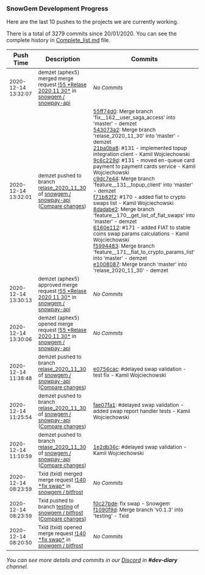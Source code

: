 
### SnowGem Development Progress

Here are the last 10 pushes to the projects we are currently working.

There is a total of 3279 commits since 20/01/2020. You can see the complete history in
 [Complete_list.md](Complete_list.md) file.

| Push Time | Description | Commits |
| --- | --- | --- |
| <sub>2020-12-14 13:32:07</sub> | <sub>demzet (aphex5) merged merge request [\!55 \*Relase 2020 11 30\*](https://gitlab.com/snowgem/snowpay-api/-/merge_requests/55) in [snowgem / snowpay\-api](https://gitlab.com/snowgem/snowpay-api)</sub> | <sub>_No Commits_</sub> |
| <sub>2020-12-14 13:32:01</sub> | <sub>demzet pushed to branch [relase\_2020\_11\_30](https://gitlab.com/snowgem/snowpay-api/commits/relase_2020_11_30) of [snowgem / snowpay\-api](https://gitlab.com/snowgem/snowpay-api) ([Compare changes](https://gitlab.com/snowgem/snowpay-api/compare/e0756cac58c327ba5cac2f1fbcafbed0d0c9264f...e1008087365e476f25495748fa669bb78541c688))</sub> | <sub>[55ff74d0](https://gitlab.com/snowgem/snowpay-api/-/commit/55ff74d0c1acf564e517529e0421da69750ac777): Merge branch 'fix__162__user_saga_access' into 'master' - demzet<br>[543073a2](https://gitlab.com/snowgem/snowpay-api/-/commit/543073a2846519b9fbb833bee8dd6e12624cfcb4): Merge branch 'relase_2020_11_30' into 'master' - demzet<br>[21ba0ba8](https://gitlab.com/snowgem/snowpay-api/-/commit/21ba0ba8907db8670b95488b451668a504d7df9e): #131 - implemented topup integration client - Kamil Wojciechowski<br>[9c6c229d](https://gitlab.com/snowgem/snowpay-api/-/commit/9c6c229d5c3b049bdd39f73a2f4ededf00c2edf1): #131 - moved en-queue card payment to payment cards service - Kamil Wojciechowski<br>[c9dc7e44](https://gitlab.com/snowgem/snowpay-api/-/commit/c9dc7e44e5215e33bd5205296ab1f0d1bbc5100f): Merge branch 'feature__131__topup_client' into 'master' - demzet<br>[f71b82f2](https://gitlab.com/snowgem/snowpay-api/-/commit/f71b82f2abf5c079333d50a5a12aca60e4a146d5): #170 - added fiat to crypto swaps list - Kamil Wojciechowski<br>[8dadabe2](https://gitlab.com/snowgem/snowpay-api/-/commit/8dadabe246c4158d39a64d21f0d51dbc536d2cbf): Merge branch 'feature__170__get_list_of_fiat_swaps' into 'master' - demzet<br>[6160e112](https://gitlab.com/snowgem/snowpay-api/-/commit/6160e11239f1b8a4941538c6cb86e963c93b99ba): #171 - added FIAT to stable coins swap params calculations - Kamil Wojciechowski<br>[f5994483](https://gitlab.com/snowgem/snowpay-api/-/commit/f59944834ef29160123671e2cf1c21a21d895339): Merge branch 'feature__171__fiat_to_crypto_params_list' into 'master' - demzet<br>[e1008087](https://gitlab.com/snowgem/snowpay-api/-/commit/e1008087365e476f25495748fa669bb78541c688): Merge branch 'master' into 'relase_2020_11_30' - demzet</sub> |
| <sub>2020-12-14 13:30:13</sub> | <sub>demzet (aphex5) approved merge request [\!55 \*Relase 2020 11 30\*](https://gitlab.com/snowgem/snowpay-api/-/merge_requests/55) in [snowgem / snowpay\-api](https://gitlab.com/snowgem/snowpay-api)</sub> | <sub>_No Commits_</sub> |
| <sub>2020-12-14 13:30:06</sub> | <sub>demzet (aphex5) opened merge request [\!55 \*Relase 2020 11 30\*](https://gitlab.com/snowgem/snowpay-api/-/merge_requests/55) in [snowgem / snowpay\-api](https://gitlab.com/snowgem/snowpay-api)</sub> | <sub>_No Commits_</sub> |
| <sub>2020-12-14 11:38:48</sub> | <sub>demzet pushed to branch [relase\_2020\_11\_30](https://gitlab.com/snowgem/snowpay-api/commits/relase_2020_11_30) of [snowgem / snowpay\-api](https://gitlab.com/snowgem/snowpay-api) ([Compare changes](https://gitlab.com/snowgem/snowpay-api/compare/fae07fa126eb86c27d0818f3007ccbbb097f89f6...e0756cac58c327ba5cac2f1fbcafbed0d0c9264f))</sub> | <sub>[e0756cac](https://gitlab.com/snowgem/snowpay-api/-/commit/e0756cac58c327ba5cac2f1fbcafbed0d0c9264f): #delayed swap validation - test fix - Kamil Wojciechowski</sub> |
| <sub>2020-12-14 11:25:54</sub> | <sub>demzet pushed to branch [relase\_2020\_11\_30](https://gitlab.com/snowgem/snowpay-api/commits/relase_2020_11_30) of [snowgem / snowpay\-api](https://gitlab.com/snowgem/snowpay-api) ([Compare changes](https://gitlab.com/snowgem/snowpay-api/compare/1e2db36cbc2a735d3c6bb9d46548d435f5350c97...fae07fa126eb86c27d0818f3007ccbbb097f89f6))</sub> | <sub>[fae07fa1](https://gitlab.com/snowgem/snowpay-api/-/commit/fae07fa126eb86c27d0818f3007ccbbb097f89f6): #delayed swap validation - added swap report handler tests - Kamil Wojciechowski</sub> |
| <sub>2020-12-14 11:10:59</sub> | <sub>demzet pushed to branch [relase\_2020\_11\_30](https://gitlab.com/snowgem/snowpay-api/commits/relase_2020_11_30) of [snowgem / snowpay\-api](https://gitlab.com/snowgem/snowpay-api) ([Compare changes](https://gitlab.com/snowgem/snowpay-api/compare/76af2e43b1e5b941fed39993f12e57b675e467ca...1e2db36cbc2a735d3c6bb9d46548d435f5350c97))</sub> | <sub>[1e2db36c](https://gitlab.com/snowgem/snowpay-api/-/commit/1e2db36cbc2a735d3c6bb9d46548d435f5350c97): #delayed swap validation - Kamil Wojciechowski</sub> |
| <sub>2020-12-14 08:23:59</sub> | <sub>Txid (txid) merged merge request [\!140 \*fix swap\*](https://gitlab.com/snowgem/bitfrost/-/merge_requests/140) in [snowgem / bitfrost](https://gitlab.com/snowgem/bitfrost)</sub> | <sub>_No Commits_</sub> |
| <sub>2020-12-14 08:23:59</sub> | <sub>Txid pushed to branch [testing](https://gitlab.com/snowgem/bitfrost/commits/testing) of [snowgem / bitfrost](https://gitlab.com/snowgem/bitfrost) ([Compare changes](https://gitlab.com/snowgem/bitfrost/compare/add0de760f056ba569fb55702068b5bccc7283f1...f1090f9dec062d6539b1b2278099ed9f526c8636))</sub> | <sub>[f0c27bde](https://gitlab.com/snowgem/bitfrost/-/commit/f0c27bde4f9ddedf0ea56bc5d511d31ac25d4c67): fix swap - Snowgem<br>[f1090f9d](https://gitlab.com/snowgem/bitfrost/-/commit/f1090f9dec062d6539b1b2278099ed9f526c8636): Merge branch 'v0.1.3' into 'testing' - Txid</sub> |
| <sub>2020-12-14 08:20:50</sub> | <sub>Txid (txid) opened merge request [\!140 \*fix swap\*](https://gitlab.com/snowgem/bitfrost/-/merge_requests/140) in [snowgem / bitfrost](https://gitlab.com/snowgem/bitfrost)</sub> | <sub>_No Commits_</sub> |

_You can see more details and commits in our [Discord](https://discord.gg/zumGnbg) in **#dev-diary** channel._
